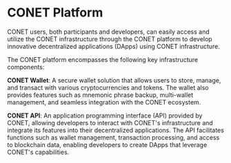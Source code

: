 # CONET Platform

CONET users, both participants and developers, can easily access and utilize the CONET infrastructure through the CONET platform to develop innovative decentralized applications (DApps) using CONET infrastructure.

The CONET platform encompasses the following key infrastructure components:

**CONET Wallet**: A secure wallet solution that allows users to store, manage, and transact with various cryptocurrencies and tokens. The wallet also provides features such as mnemonic phrase backup, multi-wallet management, and seamless integration with the CONET ecosystem.

**CONET API**: An application programming interface (API) provided by CONET, allowing developers to interact with CONET's infrastructure and integrate its features into their decentralized applications. The API facilitates functions such as wallet management, transaction processing, and access to blockchain data, enabling developers to create DApps that leverage CONET's capabilities.
